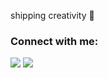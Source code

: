 shipping creativity 🍊


### Connect with me:

[![](https://img.shields.io/badge/LinkedIn-0077B5?style=for-the-badge&logo=linkedin&logoColor=white)](https://linkedin.com/in/unnxt30)
[![](https://img.shields.io/badge/Email-D14836?style=for-the-badge&logo=gmail&logoColor=white)](mailto:officialunnat30@gmail.com)

